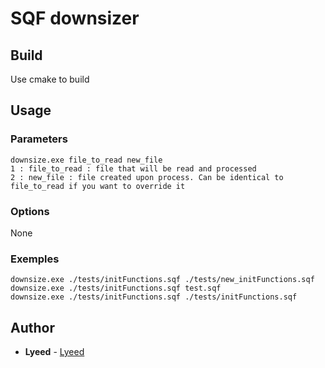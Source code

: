 # SQF downsizer

## Build
Use cmake to build

## Usage

### Parameters

```
downsize.exe file_to_read new_file
1 : file_to_read : file that will be read and processed
2 : new_file : file created upon process. Can be identical to file_to_read if you want to override it
```

### Options
None

### Exemples

```
downsize.exe ./tests/initFunctions.sqf ./tests/new_initFunctions.sqf
downsize.exe ./tests/initFunctions.sqf test.sqf
downsize.exe ./tests/initFunctions.sqf ./tests/initFunctions.sqf
```

## Author

* **Lyeed** - [Lyeed](https://github.com/Lyeed)
